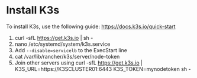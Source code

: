 # Install K3s

To install K3s, use the following guide:
https://docs.k3s.io/quick-start


1. curl -sfL https://get.k3s.io | sh -
2. nano /etc/systemd/system/k3s.service
3. Add `--disable=servicelb` to the ExecStart line
4. cat /var/lib/rancher/k3s/server/node-token
5. Join other servers using curl -sfL https://get.k3s.io | K3S_URL=https://K3SCLUSTER01:6443 K3S_TOKEN=mynodetoken sh -
